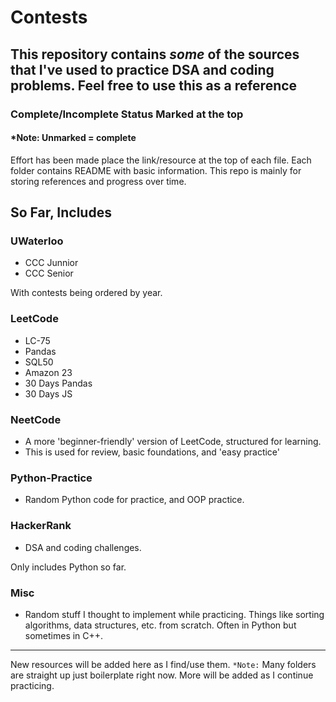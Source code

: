 # Contests

## This repository contains *some* of the sources that I've used to practice DSA and coding problems. Feel free to use this as a reference

### Complete/Incomplete Status Marked at the top

#### *Note: Unmarked = complete

Effort has been made place the link/resource at the top of each file.
Each folder contains README with basic information.
This repo is mainly for storing references and progress over time.

## So Far, Includes

### UWaterloo

- CCC Junnior
- CCC Senior

With contests being ordered by year.

### LeetCode

- LC-75
- Pandas
- SQL50
- Amazon 23
- 30 Days Pandas
- 30 Days JS

### NeetCode

- A more 'beginner-friendly' version of LeetCode, structured for learning.
- This is used for review, basic foundations, and 'easy practice'

### Python-Practice

- Random Python code for practice, and OOP practice.

### HackerRank

- DSA and coding challenges.

Only includes Python so far.

### Misc

- Random stuff I thought to implement while practicing. Things like sorting algorithms, data structures, etc. from scratch. Often in Python but sometimes in C++.

---
New resources will be added here as I find/use them.
`*Note:` Many folders are straight up just boilerplate right now. More will be added as I continue practicing.
